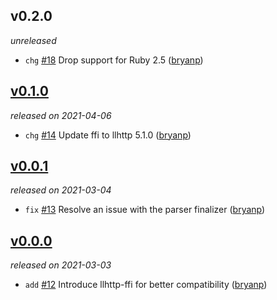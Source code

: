 ## v0.2.0

*unreleased*

  * `chg` [#18](https://github.com/metabahn/llhttp/pull/18) Drop support for Ruby 2.5 ([bryanp](https://github.com/bryanp))

## [v0.1.0](https://github.com/metabahn/llhttp/releases/tag/2021-04-06)

*released on 2021-04-06*

  * `chg` [#14](https://github.com/metabahn/llhttp/pull/14) Update ffi to llhttp 5.1.0 ([bryanp](https://github.com/bryanp))

## [v0.0.1](https://github.com/metabahn/llhttp/releases/tag/2021-03-04)

*released on 2021-03-04*

  * `fix` [#13](https://github.com/metabahn/llhttp/pull/13) Resolve an issue with the parser finalizer ([bryanp](https://github.com/bryanp))

## [v0.0.0](https://github.com/metabahn/llhttp/releases/tag/2021-03-03)

*released on 2021-03-03*

  * `add` [#12](https://github.com/metabahn/llhttp/pull/12) Introduce llhttp-ffi for better compatibility ([bryanp](https://github.com/bryanp))


